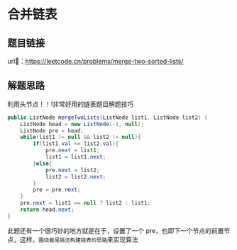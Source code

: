 # 合并链表

## 题目链接

url🔗：https://leetcode.cn/problems/merge-two-sorted-lists/

## 解题思路

利用头节点！！!非常好用的链表题目解题技巧

```java
public ListNode mergeTwoLists(ListNode list1, ListNode list2) {
    ListNode head = new ListNode(-1, null);
    ListNode pre = head;
    while(list1 != null && list2 != null){
        if(list1.val <= list2.val){
            pre.next = list1;
            list1 = list1.next;
        }else{
            pre.next = list2;
            list2 = list2.next;
        }
        pre = pre.next;
    }
    pre.next = list1 == null ? list2 : list1;
    return head.next;
}
```

此题还有一个很巧妙的地方就是在于，设置了一个 pre，也即下一个节点的前置节点，这样，`围绕着尾插法构建链表的思路`来实现算法
